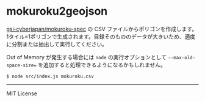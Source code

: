 # mokuroku2geojson

[gsi-cyberjapan/mokuroku-spec](https://github.com/gsi-cyberjapan/mokuroku-spec) の CSV ファイルからポリゴンを作成します。  
1タイル=1ポリゴンで生成されます。目録そのもののデータが大きいため、適度に分割または抽出して実行してください。

Out of Memory が発生する場合には `node` の実行オプションとして `--max-old-space-size=` を追加すると処理できるようになるかもしれません。

```
$ node src/index.js mokuroku.csv
```

----
MIT License